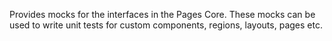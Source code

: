 Provides mocks for the interfaces in the Pages Core. These mocks can be used to write
unit tests for custom components, regions, layouts, pages etc.
